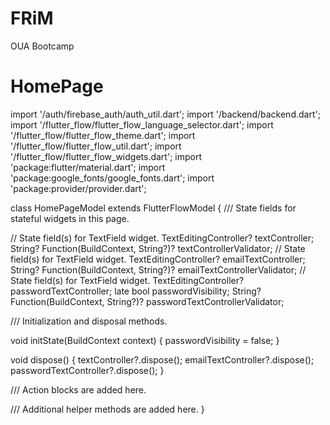 # FRiM
OUA Bootcamp

# HomePage 
import '/auth/firebase_auth/auth_util.dart';
import '/backend/backend.dart';
import '/flutter_flow/flutter_flow_language_selector.dart';
import '/flutter_flow/flutter_flow_theme.dart';
import '/flutter_flow/flutter_flow_util.dart';
import '/flutter_flow/flutter_flow_widgets.dart';
import 'package:flutter/material.dart';
import 'package:google_fonts/google_fonts.dart';
import 'package:provider/provider.dart';

class HomePageModel extends FlutterFlowModel {
  ///  State fields for stateful widgets in this page.

  // State field(s) for TextField widget.
  TextEditingController? textController;
  String? Function(BuildContext, String?)? textControllerValidator;
  // State field(s) for TextField widget.
  TextEditingController? emailTextController;
  String? Function(BuildContext, String?)? emailTextControllerValidator;
  // State field(s) for TextField widget.
  TextEditingController? passwordTextController;
  late bool passwordVisibility;
  String? Function(BuildContext, String?)? passwordTextControllerValidator;

  /// Initialization and disposal methods.

  void initState(BuildContext context) {
    passwordVisibility = false;
  }

  void dispose() {
    textController?.dispose();
    emailTextController?.dispose();
    passwordTextController?.dispose();
  }

  /// Action blocks are added here.

  /// Additional helper methods are added here.
}

